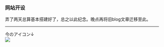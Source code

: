 ### 网站开设
弄了两天总算基本搭建好了，总之以此纪念。晚点再将旧blog文章迁移至此。  

------

今のアイコン↓  
![](https://ws1.sinaimg.cn/large/97de980agy1fmeelfjnsnj208e080mxq.jpg)